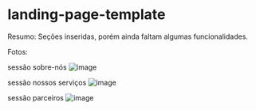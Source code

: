# landing-page-template

Resumo:
Seções inseridas, porém ainda faltam algumas funcionalidades. 

Fotos: 

sessão sobre-nós
![image](https://user-images.githubusercontent.com/65732340/140437062-fb03cbdc-3499-4215-ab60-4de1d385bce8.png)

sessão nossos serviços
![image](https://user-images.githubusercontent.com/65732340/140437120-4bd7eeae-a360-435b-8b5c-136c6d9943d5.png)

sessão parceiros
![image](https://user-images.githubusercontent.com/65732340/140437216-e5bd9195-5b6b-4b2b-9092-248f2db67c2d.png)
